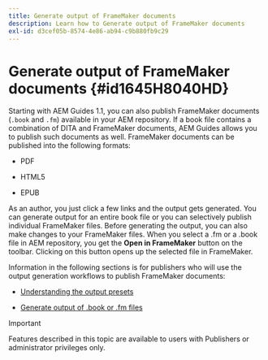 ```yaml
---
title: Generate output of FrameMaker documents
description: Learn how to Generate output of FrameMaker documents
exl-id: d3cef05b-8574-4e86-ab94-c9b880fb9c29
---
```

# Generate output of FrameMaker documents {#id1645H8040HD}

Starting with AEM Guides 1.1, you can also publish FrameMaker documents \(`.book` and `.fm`\) available in your AEM repository. If a book file contains a combination of DITA and FrameMaker documents, AEM Guides allows you to publish such documents as well. FrameMaker documents can be published into the following formats:

-   PDF

-   HTML5

-   EPUB


As an author, you just click a few links and the output gets generated. You can generate output for an entire book file or you can selectively publish individual FrameMaker files. Before generating the output, you can also make changes to your FrameMaker files. When you select a .fm or a .book file in AEM repository, you get the **Open in FrameMaker** button on the toolbar. Clicking on this button opens up the selected file in FrameMaker.

Information in the following sections is for publishers who will use the output generation workflows to publish FrameMaker documents:

-   [Understanding the output presets](fm-output-understand-presets.md#)

-   [Generate output of .book or .fm files](fm-output-generate.md#)

>[!IMPORTANT]
>
> Features described in this topic are available to users with Publishers or administrator privileges only.

